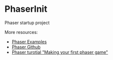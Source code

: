 # PhaserInit
Phaser startup project

More resources: 
>
- [Phaser Examples](http://phaser.io/examples)
- [Phaser Github](https://github.com/photonstorm/phaser-examples)
- [Phaser turotial "Making your first phaser game"](http://phaser.io/tutorials/making-your-first-phaser-game)